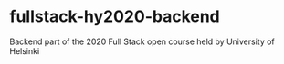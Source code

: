 # fullstack-hy2020-backend
Backend part of the 2020 Full Stack open course held by University of Helsinki
